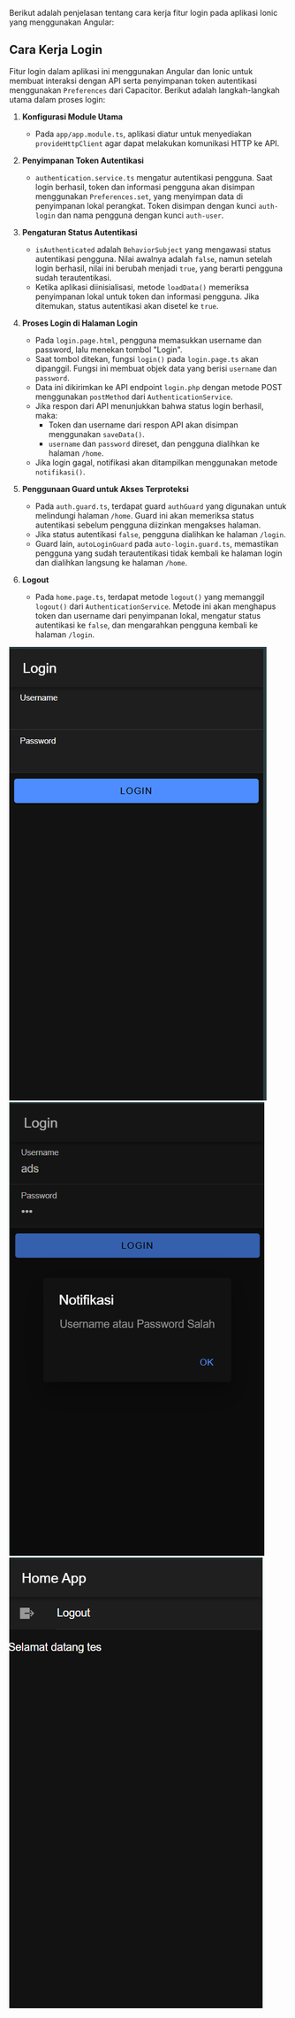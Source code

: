 Berikut adalah penjelasan tentang cara kerja fitur login pada aplikasi Ionic yang menggunakan Angular:

## Cara Kerja Login

Fitur login dalam aplikasi ini menggunakan Angular dan Ionic untuk membuat interaksi dengan API serta penyimpanan token autentikasi menggunakan `Preferences` dari Capacitor. Berikut adalah langkah-langkah utama dalam proses login:

1. **Konfigurasi Module Utama**
   - Pada `app/app.module.ts`, aplikasi diatur untuk menyediakan `provideHttpClient` agar dapat melakukan komunikasi HTTP ke API.

2. **Penyimpanan Token Autentikasi**
   - `authentication.service.ts` mengatur autentikasi pengguna. Saat login berhasil, token dan informasi pengguna akan disimpan menggunakan `Preferences.set`, yang menyimpan data di penyimpanan lokal perangkat. Token disimpan dengan kunci `auth-login` dan nama pengguna dengan kunci `auth-user`.

3. **Pengaturan Status Autentikasi**
   - `isAuthenticated` adalah `BehaviorSubject` yang mengawasi status autentikasi pengguna. Nilai awalnya adalah `false`, namun setelah login berhasil, nilai ini berubah menjadi `true`, yang berarti pengguna sudah terautentikasi.
   - Ketika aplikasi diinisialisasi, metode `loadData()` memeriksa penyimpanan lokal untuk token dan informasi pengguna. Jika ditemukan, status autentikasi akan disetel ke `true`.

4. **Proses Login di Halaman Login**
   - Pada `login.page.html`, pengguna memasukkan username dan password, lalu menekan tombol "Login".
   - Saat tombol ditekan, fungsi `login()` pada `login.page.ts` akan dipanggil. Fungsi ini membuat objek data yang berisi `username` dan `password`.
   - Data ini dikirimkan ke API endpoint `login.php` dengan metode POST menggunakan `postMethod` dari `AuthenticationService`.
   - Jika respon dari API menunjukkan bahwa status login berhasil, maka:
     - Token dan username dari respon API akan disimpan menggunakan `saveData()`.
     - `username` dan `password` direset, dan pengguna dialihkan ke halaman `/home`.
   - Jika login gagal, notifikasi akan ditampilkan menggunakan metode `notifikasi()`.

5. **Penggunaan Guard untuk Akses Terproteksi**
   - Pada `auth.guard.ts`, terdapat guard `authGuard` yang digunakan untuk melindungi halaman `/home`. Guard ini akan memeriksa status autentikasi sebelum pengguna diizinkan mengakses halaman.
   - Jika status autentikasi `false`, pengguna dialihkan ke halaman `/login`.
   - Guard lain, `autoLoginGuard` pada `auto-login.guard.ts`, memastikan pengguna yang sudah terautentikasi tidak kembali ke halaman login dan dialihkan langsung ke halaman `/home`.

6. **Logout**
   - Pada `home.page.ts`, terdapat metode `logout()` yang memanggil `logout()` dari `AuthenticationService`. Metode ini akan menghapus token dan username dari penyimpanan lokal, mengatur status autentikasi ke `false`, dan mengarahkan pengguna kembali ke halaman `/login`.

![](71.png)
![](72.png)
![](73.png)
